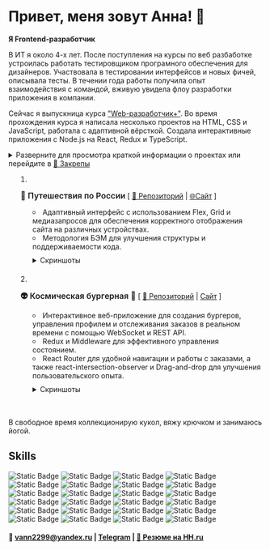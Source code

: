 <!---
<style>
  .highlighted {
    font-size: 16px;
    font-weight: 600;
  }

  .name_project {
    font-size: 14px;
  }

  .screenshot {
    height: 300px;
    border-radius: 10px;
    box-shadow: 0 0 5px;
    margin: 5px;
  }
</style>
--->

# Привет, меня зовут Анна! 🖖

**Я Frontend-разработчик**

В ИТ я около 4-х лет. После поступления на курсы по веб разбаботке устроилась работать тестировщиком програмного обеспечения для дизайнеров. Участвовала в тестировании интерфейсов и новых фичей, описывала тесты. В течении года работы получила опыт взаимодействия с командой, вживую увидела флоу разработки приложения в компании. 

Сейчас я выпускница курса ["Web-разработчик+"](https://practicum.yandex.ru/web-plus/). Во время прохождения курса я написала несколько проектов на HTML, CSS и JavaScript, работала с адаптивной вёрсткой. Создала интерактивные приложения с Node.js на React, Redux и TypeScript.

<details>
  <summary style="cursor: pointer;">
    Разверните для просмотра краткой информации о проектах или перейдите в 
    <a href="https://github.com/ann-wi#:~:text=Pinned,Loading">📌 Закрепы</a>
      <ol>
    <li>
      <p style="font-size: 14px;">
        <span style="font-size: 16px; font-weight: 600;">🚋 Путешествия по России</span> [
        <a href="https://github.com/ann-wi/russian-travel"> 📂 Репозиторий</a> 
        | <a href="https://ann-wi.github.io/russian-travel/">🌐Сайт</a> ]
      </p>
      <ul style="padding-bottom: 10px">
        <li>Адаптивный интерфейс с использованием Flex, Grid и медиазапросов для обеспечения корректного отображения сайта на различных устройствах.</li>
        <li>Методология БЭМ для улучшения структуры и поддерживаемости кода.</li>
        <details>
          <summary style="margin: 10px 0; cursor: pointer;">Скриншоты</summary>
          <div style="margin-top: 10px;">
            <img src="screenshots/traveling.png" style="height: 300px; border-radius: 10px; box-shadow: 0 0 5px; margin: 5px;" alt="Хедер, главная картинка и заголовок">
            <img src="screenshots/articles.png" style="height: 300px; border-radius: 10px; box-shadow: 0 0 5px; margin: 5px;" alt="Информационные статьи про памятные места">
            <img src="screenshots/photos.png" style="height: 300px; border-radius: 10px; box-shadow: 0 0 5px; margin: 5px;" alt="Альбом с фото">
          </div>
        </details>
      </ul>
    </li>
    <li>
      <p style="font-size: 14px;">
        <span style="font-size: 16px; font-weight: 600;">👽 Космическая бургерная 🍔</span> [
        <a href="https://github.com/ann-wi/react-burger"> 📂 Репозиторий</a> 
        | <a href="https://ann-wi.github.io/react-burger/">Сайт</a> ]
      </p>
      <ul style="padding-bottom: 10px">
        <li>Интерактивное веб-приложение для создания бургеров, управления профилем и отслеживания заказов в реальном времени с помощью WebSocket и REST API.</li>
        <li>Redux и Middleware для эффективного управления состоянием.</li>
        <li>React Router для удобной навигации и работы с заказами, а также react-intersection-observer и Drag-and-drop для улучшения пользовательского опыта.</li>
        <details>
          <summary style="margin: 10px 0; cursor: pointer;">Скриншоты</summary>
          <div style="margin-top: 10px;">
            <img src="screenshots/feed.png" style="height: 300px; border-radius: 10px; box-shadow: 0 0 5px; margin: 5px;" alt="Лента заказов">
            <img src="screenshots/project-presentation.png" style="height: 300px; border-radius: 10px; box-shadow: 0 0 5px; margin: 5px;" alt="Конструктор бургеров">
          </div>
        </details>      
	    </ul>
    </li>
  </ol>
  </summary>
</details>

В свободное время коллекционирую кукол, вяжу крючком и занимаюсь йогой.

Skills
---
![Static Badge](https://img.shields.io/badge/HTML-%23FFFFFF?style=for-the-badge&logo=html5&logoColor=%23E34F26&color=%23FFFFFF)
![Static Badge](https://img.shields.io/badge/css-%23FFFFFF?style=for-the-badge&logo=css3&logoColor=%231572B6)
![Static Badge](https://img.shields.io/badge/javascript-%23FFFFFF?style=for-the-badge&logo=javascript&logoColor=%23F7DF1E)
![Static Badge](https://img.shields.io/badge/mongodb-%2347A248?style=for-the-badge&logo=mongodb&color=%23FFFFFF)
![Static Badge](https://img.shields.io/badge/postgresql-%234169E1?style=for-the-badge&logo=postgresql&color=%23FFFFFF)
![Static Badge](https://img.shields.io/badge/postman-%23FF6C37?style=for-the-badge&logo=postman&color=%23FFFFFF)
![Static Badge](https://img.shields.io/badge/docker-%232496ED?style=for-the-badge&logo=docker&color=%23FFFFFF)
![Static Badge](https://img.shields.io/badge/typescript-%23FFFFFF?style=for-the-badge&logo=typescript&logoColor=%2361DAFB)
![Static Badge](https://img.shields.io/badge/node.js-%23FFFFFF?style=for-the-badge&logo=node.js&logoColor=%23339933)
![Static Badge](https://img.shields.io/badge/npm-%23FFFFFF?style=for-the-badge&logo=npm&logoColor=%23CB3837)
![Static Badge](https://img.shields.io/badge/yarn-%23FFFFFF?style=for-the-badge&logo=yarn&logoColor=%232C8EBB)
![Static Badge](https://img.shields.io/badge/react-%23FFFFFF?style=for-the-badge&logo=react&logoColor=%2361DAFB&color=%23FFFFFF)
![Static Badge](https://img.shields.io/badge/CRA-%23FFFFFF?style=for-the-badge&logo=createreactapp&logoColor=%2309D3AC)
![Static Badge](https://img.shields.io/badge/react%20router-%23FFFFFF?style=for-the-badge&logo=reactrouter&logoColor=%23CA4245)
![Static Badge](https://img.shields.io/badge/redux-%23FFFFFF?style=for-the-badge&logo=redux&logoColor=%23764ABC)
![Static Badge](https://img.shields.io/badge/css%20modules-%23FFFFFF?style=for-the-badge&logo=cssmodules&logoColor=%23000000)
![Static Badge](https://img.shields.io/badge/sass-%23FFFFFF?style=for-the-badge&logo=sass&logoColor=%23CC6699)
![Static Badge](https://img.shields.io/badge/git-%23FFFFFF?style=for-the-badge&logo=git&logoColor=%23F05032)
![Static Badge](https://img.shields.io/badge/github-%23FFFFFF?style=for-the-badge&logo=github&logoColor=%23181717)
![Static Badge](https://img.shields.io/badge/github%20pages-%23FFFFFF?style=for-the-badge&logo=githubpages&logoColor=%23222222)
![Static Badge](https://img.shields.io/badge/figma-%23FFFFFF?style=for-the-badge&logo=figma&logoColor=%23F24E1E)
![Static Badge](https://img.shields.io/badge/bem-%23FFFFFF?style=for-the-badge&logo=bem&logoColor=%23000000)
![Static Badge](https://img.shields.io/badge/markdown-%23FFFFFF?style=for-the-badge&logo=markdown&logoColor=%23000000)
![Static Badge](https://img.shields.io/badge/trello-%23FFFFFF?style=for-the-badge&logo=trello&logoColor=%230052CC)

#### 📧 vann2299@yandex.ru | [Telegram](https://t.me/yumi_i) | [📄 Резюме на HH.ru](https://hh.ru/resume/8befb3b0ff0d2cab980039ed1f4e5356706365)